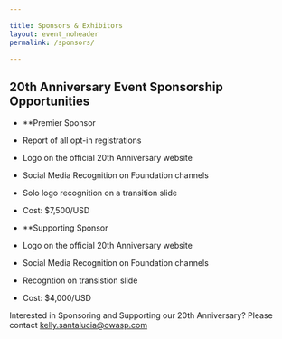 ```yaml
---

title: Sponsors & Exhibitors
layout: event_noheader
permalink: /sponsors/

---
```


## 20th Anniversary Event Sponsorship Opportunities 

* **Premier Sponsor
 * Report of all opt-in registrations 
 * Logo on the official 20th Anniversary website
 * Social Media Recognition on Foundation channels
 * Solo logo recognition on a transition slide
 * Cost: $7,500/USD

* **Supporting Sponsor
 * Logo on the official 20th Anniversary website
 * Social Media Recognition on Foundation channels
 * Recogntion on transistion slide
 * Cost: $4,000/USD

Interested in Sponsoring and Supporting our 20th Anniversary? Please contact <kelly.santalucia@owasp.com> 

